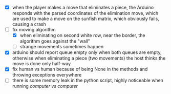 + [x] when the player makes a move that eliminates a piece, the Arduino responds
with the parsed coordinates of the elimination move, which are used to make a move
on the sunfish matrix, which obviously fails, causing a crash
+ [ ] fix moving algorithm
  + [x] when eliminating on second white row, near the border, the algorithm goes against the "wall"
  + [ ] strange movements sometimes happen
+ [x] arduino should report queue empty only when both queues are empty, otherwise
when eliminating a piece (two movements) the host thinks the move is done only half-way
+ [x] fix human vs human because of <pos> being None in the methods and throwing
exceptions everywhere
+ [ ] there is some memory leak in the python script, highly noticeable when running *computer vs computer*
